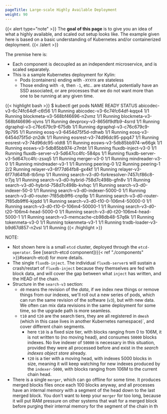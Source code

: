 ```yaml
---
pageTitle: Large-scale Highly Available Deployment
weight: 90
---
```


{{< alert type="note" >}}
The **goal of this page** is to give you an idea of what a highly available, and scaled out setup looks like. The example given here is based on a basic understanding of Kubernetes and/or containerized deployment.
{{< /alert >}}

The premise here is:

* Each component is decoupled as an independent microservice, and is scaled separately.
* This is a sample Kubernetes deployment for Kylin:
  * Pods (containers) ending with `-XYXYX` are stateless
  * Those ending with `-0`, then `-1`, etc.. are stateful, potentially have an SSD associated, or are processes that we do not want more than one to be running at any given time.


{{< highlight bash >}}
$ kubectl get pods
NAME                                         READY   STATUS
abicodec-v3-6c74fc64df-c6t56                 1/1     Running
abicodec-v3-6c74fc64df-kqqx4                 1/1     Running
blockmeta-v3-568bf46696-n2vmz                1/1     Running
blockmeta-v3-568bf46696-xjvns                1/1     Running
devproxy-v3-8656f9dfb9-4srrd                 1/1     Running
dgraphql-v3-c76c679c9-675db                  1/1     Running
dgraphql-v3-c76c679c9-9p795                  1/1     Running
eosq-v3-6454d75f5d-rdhwb                     1/1     Running
eosq-v3-6454d75f5d-zn2dk                     1/1     Running
eosrest-v3-74d96dc95-ppq47                   1/1     Running
eosrest-v3-74d96dc95-xldt8                   1/1     Running
eosws-v3-5db85bb974-w66gk                    1/1     Running
eosws-v3-5db85bb974-z7mbt                    1/1     Running
fluxdb-inject-v3-0                           1/1     Running
fluxdb-server-v3-5d647cc4fc-584ps            1/1     Running
fluxdb-server-v3-5d647cc4fc-zsxq5            1/1     Running
merger-v3-0                                  1/1     Running
mindreader-v3-0                              1/1     Running
mindreader-v3-1                              1/1     Running
peering-0                                    1/2     Running
peering-1                                    2/2     Running
relayer-v3-6f77d64fb8-gx4kf                  1/1     Running
relayer-v3-6f77d64fb8-tb5mp                  1/1     Running
search-v3-d0-forkresolver-7457cf86c8-tr7jq   1/1     Running
search-v3-d0-hybrid-758d7c498b-gfn8v         1/1     Running
search-v3-d0-hybrid-758d7c498b-kvhqc         1/1     Running
search-v3-d0-indexer-50-0                    1/1     Running
search-v3-d0-indexer-5000-0                  1/1     Running
search-v3-d0-router-7f85db9ff6-cnp9p         1/1     Running
search-v3-d0-router-7f85db9ff6-kjqdd         1/1     Running
search-v3-d0-t10-0-106m4-50000-0             1/1     Running
search-v3-d0-t10-0-106m4-50000-1             1/1     Running
search-v3-d0-t20-106m4-head-5000-0           1/1     Running
search-v3-d0-t20-106m4-head-5000-1           1/1     Running
search-v3-memcache-cb98db48-57q6k            1/1     Running
tokenmeta-v3-0                               1/1     Running
tokenmeta-v3-1                               1/1     Running
trxdb-loader-v3-b9d67d857-n2vsl              1/1     Running
{{< /highlight >}}

NOTE:

* Not shown here is a small `etcd` cluster, deployed through the `etcd-operator`.  See [search-etcd component]({{< ref "./components" >}}#search-etcd) for more details.
* The single `fluxdb-inject`.  The individual `fluxdb-server`s will sustain a crash/restart of `fluxdb-inject` because they themselves are fed with block data, and will cover the gap between what `inject` has written, and the HEAD of the chain.
* Structure in the `search-v3` section:
  * `d0` means the revision of the _data_, if we index new things or remove things from our indexes, we'll roll out a new series of pods, which can run the same revision of the software (`v3`), but with new data. We often can mix data revisions in the same deployment for some time, so the upgrade path is more seamless.
  * `t10` and `t20` are the search tiers, they are all registered in `dmesh` (which in this case lives in another Kubernetes namespace)`, and cover different chain segments.
    * here `t10` is a fixed size tier, with blocks ranging from 0 to 106M, it is not written to (no moving head), and consumes `50000` blocks indexes. No live indexer of `50000` is necessary in this situation, provided they were all processed before and exist in the _search indexes object store_ already.
    * `t20` is a tier with a moving head, with indexes 5000 blocks in size, meaning it will keep watching for new indexes produced by the `indexer-5000`, with blocks ranging from 106M to the current chain head.
* There is a single `merger`, which can go offline for some time. It produces merged blocks files once each 100 blocks anyway, and all processes have an internal memory with a segment of the head down to the last merged block. You don't want to keep your `merger` for too long, because it will put RAM pressure on other systems that wait for a merged block before purging their internal memory for the segment of the chain in th
